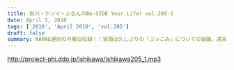 ```yaml
---
title: 石川・ホンマ・ぶるんのBe-SIDE Your Life! vol.205-1
date: April 5, 2010
tags: ['2010', 'April 2010', 'vol.205']
draft: false
summary: NAMAE遅刻の月曜日収録！！冒頭は久しぶりの『ぶっこみ』についての論議。週末のスポーツニュース番組を注視せよ！NAMAE
---
```


http://project-phi.ddo.jp/ishikawa/ishikawa205_1.mp3